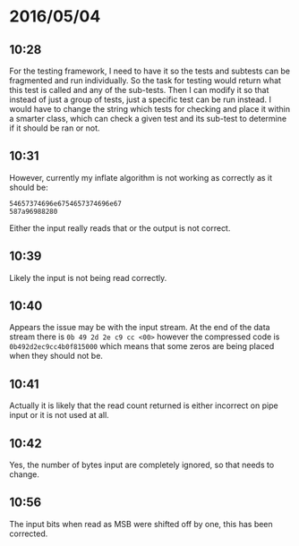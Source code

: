 # 2016/05/04

## 10:28

For the testing framework, I need to have it so the tests and subtests can
be fragmented and run individually. So the task for testing would return what
this test is called and any of the sub-tests. Then I can modify it so that
instead of just a group of tests, just a specific test can be run instead.
I would have to change the string which tests for checking and place it within
a smarter class, which can check a given test and its sub-test to determine if
it should be ran or not.

## 10:31

However, currently my inflate algorithm is not working as correctly as it
should be:

    54657374696e6754657374696e67
    587a96988280

Either the input really reads that or the output is not correct.

## 10:39

Likely the input is not being read correctly.

## 10:40

Appears the issue may be with the input stream. At the end of the data stream
there is `0b 49 2d 2e c9 cc <00>` however the compressed code is
`0b492d2ec9cc4b0f815000` which means that some zeros are being placed when they
should not be.

## 10:41

Actually it is likely that the read count returned is either incorrect on
pipe input or it is not used at all.

## 10:42

Yes, the number of bytes input are completely ignored, so that needs to change.

## 10:56

The input bits when read as MSB were shifted off by one, this has been
corrected.
